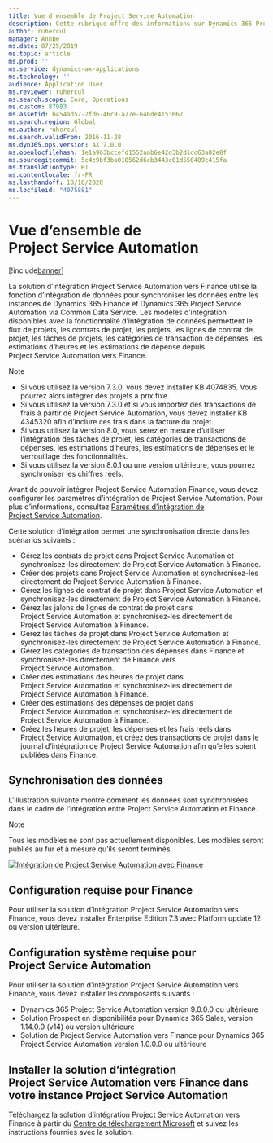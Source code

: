 ```yaml
---
title: Vue d’ensemble de Project Service Automation
description: Cette rubrique offre des informations sur Dynamics 365 Project Service Automation vers la solution d’intégration Dynamics 365 Finance.
author: ruhercul
manager: AnnBe
ms.date: 07/25/2019
ms.topic: article
ms.prod: ''
ms.service: dynamics-ax-applications
ms.technology: ''
audience: Application User
ms.reviewer: ruhercul
ms.search.scope: Core, Operations
ms.custom: 87983
ms.assetid: b454ad57-2fd6-46c9-a77e-646de4153067
ms.search.region: Global
ms.author: ruhercul
ms.search.validFrom: 2016-11-28
ms.dyn365.ops.version: AX 7.0.0
ms.openlocfilehash: 1e1a963bccefd1552aab6e42d3b2d1dc63a82e8f
ms.sourcegitcommit: 5c4c9bf3ba018562d6cb3443c01d550489c415fa
ms.translationtype: HT
ms.contentlocale: fr-FR
ms.lasthandoff: 10/16/2020
ms.locfileid: "4075881"
---
```

# <a name="project-service-automation-overview"></a>Vue d’ensemble de Project Service Automation

[!include[banner](../includes/banner.md)]

La solution d’intégration Project Service Automation vers Finance utilise la fonction d’intégration de données pour synchroniser les données entre les instances de Dynamics 365 Finance et Dynamics 365 Project Service Automation via Common Data Service. Les modèles d’intégration disponibles avec la fonctionnalité d’intégration de données permettent le flux de projets, les contrats de projet, les projets, les lignes de contrat de projet, les tâches de projets, les catégories de transaction de dépenses, les estimations d’heures et les estimations de dépense depuis Project Service Automation vers Finance.

> [!NOTE]
> - Si vous utilisez la version 7.3.0, vous devez installer KB 4074835. Vous pourrez alors intégrer des projets à prix fixe.
> - Si vous utilisez la version 7.3.0 et si vous importez des transactions de frais à partir de Project Service Automation, vous devez installer KB 4345320 afin d’inclure ces frais dans la facture du projet.
> - Si vous utilisez la version 8.0, vous serez en mesure d’utiliser l’intégration des tâches de projet, les catégories de transactions de dépenses, les estimations d’heures, les estimations de dépenses et le verrouillage des fonctionnalités.
> - Si vous utilisez la version 8.0.1 ou une version ultérieure, vous pourrez synchroniser les chiffres réels.

Avant de pouvoir intégrer Project Service Automation Finance, vous devez configurer les paramètres d’intégration de Project Service Automation. Pour plus d’informations, consultez [Paramètres d’intégration de Project Service Automation](PSA-parameters.md).

Cette solution d’intégration permet une synchronisation directe dans les scénarios suivants :

- Gérez les contrats de projet dans Project Service Automation et synchronisez-les directement de Project Service Automation à Finance.
- Créer des projets dans Project Service Automation et synchronisez-les directement de Project Service Automation à Finance.
- Gérez les lignes de contrat de projet dans Project Service Automation et synchronisez-les directement de Project Service Automation à Finance.
- Gérez les jalons de lignes de contrat de projet dans Project Service Automation et synchronisez-les directement de Project Service Automation à Finance.
- Gérez les tâches de projet dans Project Service Automation et synchronisez-les directement de Project Service Automation à Finance.
- Gérez les catégories de transaction des dépenses dans Finance et synchronisez-les directement de Finance vers Project Service Automation.
- Créer des estimations des heures de projet dans Project Service Automation et synchronisez-les directement de Project Service Automation à Finance.
- Créer des estimations des dépenses de projet dans Project Service Automation et synchronisez-les directement de Project Service Automation à Finance.
- Créez les heures de projet, les dépenses et les frais réels dans Project Service Automation, et créez des transactions de projet dans le journal d’intégration de Project Service Automation afin qu’elles soient publiées dans Finance.

## <a name="data-synchronization"></a>Synchronisation des données

L’illustration suivante montre comment les données sont synchronisées dans le cadre de l’intégration entre Project Service Automation et Finance.

> [!NOTE]
> Tous les modèles ne sont pas actuellement disponibles. Les modèles seront publiés au fur et à mesure qu’ils seront terminés.

[![Intégration de Project Service Automation avec Finance](./media/PSA-integration.png)](./media/PSA-integration.png)

## <a name="system-requirements-for-finance"></a>Configuration requise pour Finance

Pour utiliser la solution d’intégration Project Service Automation vers Finance, vous devez installer Enterprise Edition 7.3 avec Platform update 12 ou version ultérieure.

## <a name="system-requirements-for-project-service-automation"></a>Configuration système requise pour Project Service Automation

Pour utiliser la solution d’intégration Project Service Automation vers Finance, vous devez installer les composants suivants :

- Dynamics 365 Project Service Automation version 9.0.0.0 ou ultérieure
- Solution Prospect en disponibilités pour Dynamics 365 Sales, version 1.14.0.0 (v14) ou version ultérieure
- Solution de Project Service Automation vers Finance pour Dynamics 365 Project Service Automation version 1.0.0.0 ou ultérieure

## <a name="install-the-project-service-automation-to-finance-integration-solution-in-your-project-service-automation-instance"></a>Installer la solution d’intégration Project Service Automation vers Finance dans votre instance Project Service Automation

Téléchargez la solution d’intégration Project Service Automation vers Finance à partir du [Centre de téléchargement Microsoft](https://www.microsoft.com/download/details.aspx?id=57016) et suivez les instructions fournies avec la solution.
